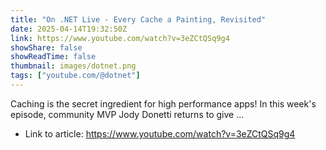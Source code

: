 ```yaml
---
title: "On .NET Live - Every Cache a Painting, Revisited"
date: 2025-04-14T19:32:50Z
link: https://www.youtube.com/watch?v=3eZCtQSq9g4
showShare: false
showReadTime: false
thumbnail: images/dotnet.png
tags: ["youtube.com/@dotnet"]
---
```

Caching is the secret ingredient for high performance apps! In this week's episode, community MVP Jody Donetti returns to give ...

- Link to article: https://www.youtube.com/watch?v=3eZCtQSq9g4